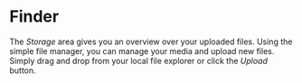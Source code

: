 # Finder

The *Storage* area gives you an overview over your uploaded files. Using the simple file manager, you can manage your media and upload new files. Simply drag and drop from your local file explorer or click the *Upload* button.
